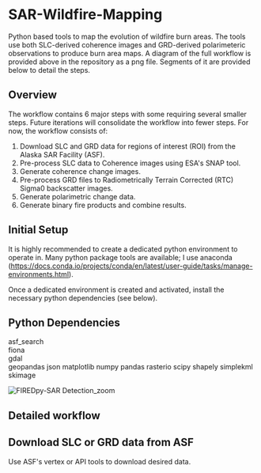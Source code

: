 # SAR-Wildfire-Mapping
Python based tools to map the evolution of wildfire burn areas. The tools use both SLC-derived coherence images and GRD-derived polarimeteric observations to produce burn area maps. A diagram of the full workflow is provided above in the repository as a png file. Segments of it are provided below to detail the steps.   

## Overview
The workflow contains 6 major steps with some requiring several smaller steps. Future iterations will consolidate the workflow into fewer steps. For now, the workflow consists of:
  1) Download SLC and GRD data for regions of interest (ROI) from the Alaska SAR Facility (ASF).
  2) Pre-process SLC data to Coherence images using ESA's SNAP tool.
  3) Generate coherence change images.
  4) Pre-process GRD files to Radiometrically Terrain Corrected (RTC) Sigma0 backscatter images.
  5) Generate polarimetric change data.
  6) Generate binary fire products and combine results.


## Initial Setup 
It is highly recommended to create a dedicated python environment to operate in. Many python package tools are available; I use anaconda (https://docs.conda.io/projects/conda/en/latest/user-guide/tasks/manage-environments.html).

Once a dedicated environment is created and activated, install the necessary python dependencies (see below). 



## Python Dependencies
asf_search <br> fiona <br> gdal <br>geopandas
json
matplotlib
numpy
pandas
rasterio
scipy
shapely
simplekml
skimage


![FIREDpy-SAR Detection_zoom](https://github.com/user-attachments/assets/24a38cf5-5bbc-4071-9e8e-582626ec9bf0)




## Detailed workflow
## Download SLC or GRD data from ASF
Use ASF's vertex or API tools to download desired data.


